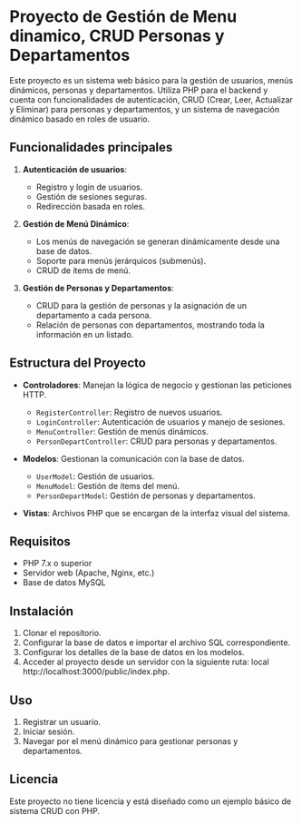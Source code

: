 # Proyecto de Gestión de Menu dinamico, CRUD Personas y Departamentos

Este proyecto es un sistema web básico para la gestión de usuarios, menús dinámicos, personas y departamentos. Utiliza PHP para el backend y cuenta con funcionalidades de autenticación, CRUD (Crear, Leer, Actualizar y Eliminar) para personas y departamentos, y un sistema de navegación dinámico basado en roles de usuario.

## Funcionalidades principales

1. **Autenticación de usuarios**:
   - Registro y login de usuarios.
   - Gestión de sesiones seguras.
   - Redirección basada en roles.

2. **Gestión de Menú Dinámico**:
   - Los menús de navegación se generan dinámicamente desde una base de datos.
   - Soporte para menús jerárquicos (submenús).
   - CRUD de ítems de menú.

3. **Gestión de Personas y Departamentos**:
   - CRUD para la gestión de personas y la asignación de un departamento a cada persona.
   - Relación de personas con departamentos, mostrando toda la información en un listado.

## Estructura del Proyecto

- **Controladores**: Manejan la lógica de negocio y gestionan las peticiones HTTP.
  - `RegisterController`: Registro de nuevos usuarios.
  - `LoginController`: Autenticación de usuarios y manejo de sesiones.
  - `MenuController`: Gestión de menús dinámicos.
  - `PersonDepartController`: CRUD para personas y departamentos.

- **Modelos**: Gestionan la comunicación con la base de datos.
  - `UserModel`: Gestión de usuarios.
  - `MenuModel`: Gestión de ítems del menú.
  - `PersonDepartModel`: Gestión de personas y departamentos.

- **Vistas**: Archivos PHP que se encargan de la interfaz visual del sistema.

## Requisitos

- PHP 7.x o superior
- Servidor web (Apache, Nginx, etc.)
- Base de datos MySQL

## Instalación

1. Clonar el repositorio.
2. Configurar la base de datos e importar el archivo SQL correspondiente.
3. Configurar los detalles de la base de datos en los modelos.
4. Acceder al proyecto desde un servidor con la siguiente ruta: local http://localhost:3000/public/index.php.

## Uso

1. Registrar un usuario.
2. Iniciar sesión.
3. Navegar por el menú dinámico para gestionar personas y departamentos.

## Licencia

Este proyecto no tiene licencia y está diseñado como un ejemplo básico de sistema CRUD con PHP.
